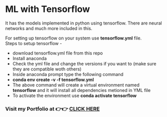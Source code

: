 # ML with Tensorflow

It has the models implemented in python using tensorflow. There are neural networks and much more included in this.

For setting up tensorflow on your system use **tensorflow.yml** file.<br>
Steps to setup tensorflow -
* download tensorflow.yml file from this repo
* Install anaconda
* Check the yml file and change the versions if you want to (make sure they are compatible woth others)
* Inside anaconda prompt type the following command
* **conda env create -v -f tensorflow.yml**
* The above command will create a virtual environment named **tensorflow** and it will install all dependencies metioned in YML file
* To activate the environment use **conda activate tensorflow**


### Visit my Portfolio at 👉👉 [CLICK HERE](https://chandbud.me)
